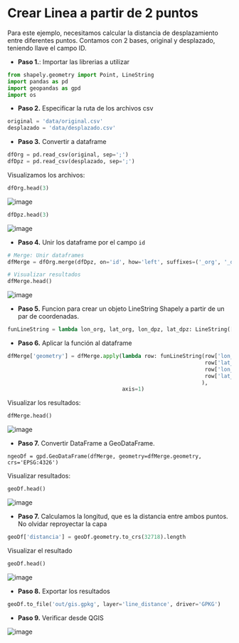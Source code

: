 # Crear Linea a partir de 2 puntos

Para este ejemplo, necesitamos calcular la distancia de desplazamiento entre diferentes puntos. Contamos con 2 bases, original y desplazado, teniendo llave el campo ID.

* **Paso 1.**: Importar las librerias a utilizar

```python
from shapely.geometry import Point, LineString
import pandas as pd
import geopandas as gpd
import os
```

* **Paso 2.** Especificar la ruta de los archivos csv

```python
original = 'data/original.csv'
desplazado = 'data/desplazado.csv'
```

* **Paso 3.** Convertir a dataframe

```python
dfOrg = pd.read_csv(original, sep=';')
dfDpz = pd.read_csv(desplazado, sep=';')
```

Visualizamos los archivos:

```python
dfOrg.head(3)
```

![image](https://user-images.githubusercontent.com/88239150/201785553-b7868061-b7fe-43a7-bde1-d35f1d1190e3.png)


```python
dfDpz.head(3)
```

![image](https://user-images.githubusercontent.com/88239150/201785598-1c4505c2-28bb-492e-9060-72d7e3faf34c.png)

* **Paso 4.** Unir los dataframe por el campo `id`

```python
# Merge: Unir dataframes
dfMerge = dfOrg.merge(dfDpz, on='id', how='left', suffixes=('_org', '_dpz'))

# Visualizar resultados
dfMerge.head()
```

![image](https://user-images.githubusercontent.com/88239150/201786009-e85a65da-d839-496c-9147-cb2792e7ba00.png)

* **Paso 5.** Funcion para crear un objeto LineString Shapely a partir de un par de coordenadas.

```python
funLineString = lambda lon_org, lat_org, lon_dpz, lat_dpz: LineString([(lon_org, lat_org), (lon_dpz, lat_dpz)])
```

* **Paso 6.** Aplicar la función al dataframe

```python
dfMerge['geometry'] = dfMerge.apply(lambda row: funLineString(row['lon_org'],
                                                              row['lat_org'],
                                                              row['lon_dpz'], 
                                                              row['lat_dpz']
                                                             ),                                    
                                    axis=1)
```

Visualizar los resultados:

```python
dfMerge.head()
```

![image](https://user-images.githubusercontent.com/88239150/201787448-99ac1679-fc8b-4c03-aa2e-9f924571d3b6.png)

* **Paso 7.** Convertir DataFrame a GeoDataFrame.

```pytho
ngeoDf = gpd.GeoDataFrame(dfMerge, geometry=dfMerge.geometry, crs='EPSG:4326')
```

Visualizar resultados:

```python
geoDf.head()
``` 

![image](https://user-images.githubusercontent.com/88239150/201787946-9a3c798f-1e6a-4003-aae0-64ad2476d552.png)

* **Paso 7.** Calculamos la longitud, que es la distancia entre ambos puntos. No olvidar reproyectar la capa

```python
geoDf['distancia'] = geoDf.geometry.to_crs(32718).length
```

Visualizar el resultado

```python
geoDf.head()
``` 

![image](https://user-images.githubusercontent.com/88239150/201788477-20eb7e05-4200-427e-9322-c13e96edc2b1.png)

* **Paso 8.** Exportar los resultados

```python
geoDf.to_file('out/gis.gpkg', layer='line_distance', driver='GPKG')
```

* **Paso 9.** Verificar desde QGIS

![image](https://user-images.githubusercontent.com/88239150/201790107-e2c268c0-d224-45c6-9256-efb54f378a52.png)

